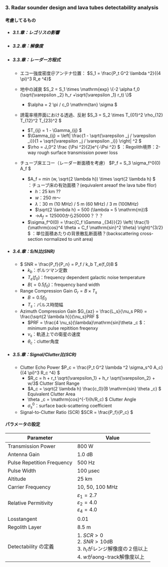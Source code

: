 ### 3. Radar sounder design and lava tubes detectability analysis
#### 考慮してるもの
- ##### 3.1.章：レゴリスの影響
- ##### 3.2.章：解像度
- ##### 3.3.章：レーダー方程式
    - エコー強度密度＠アンテナ位置： 
    $S_1 = \frac{P_t G^2 \lambda ^2}{(4 \pi)^3 R_e ^4}$

    - 地中の減衰
    $S_2 = S_1 \times \mathrm{exp} \{-2 \alpha f_0 (\sqrt{\varepsilon _2} h_r +\sqrt{\varepsilon _1} r_t) \}$
        - $\alpha = 2 \pi / c_0 \mathrm{tan} \sigma $

    - 誘電率境界面における透過、反射
    $S_3 = S_2 \times T_{01}^2 \rho_{12} T_{12}^2 T_{23}^2 $
        - $T_{ij} = 1 - \Gamma_{ij} $
        - $\Gamma_{ij} = \left| \frac{1 - \sqrt{\varepsilon _j / \varepsilon _i}}{1 + \sqrt{\varepsilon _j / \varepsilon _i}} \right| ^2 $
        - $\rho = J_0^2 \frac {\Psi ^2}{2}e^{-\Psi ^2}  $ 
        ：Regolith境界：2-way rough surface transmission power loss

    - チューブ床エコー（レーダー断面積を考慮）
    $P_f = S_3 \sigma_f^0(0) A_f  $
        - $A_f = min (w, \sqrt{2 \lambda h}) \times \sqrt{2 \lambda h} $　
        ：チューブ床の有効面積？(equivalent areaof the lava tube fllor) 
            - $h$：25 km ??
            - $w$：250 m〜
            - $\lambda$：30 m (10 MHz) / 5 m (60 MHz) / 3 m (100MHz)
            - $\sqrt{2 \lambda h} =  500 (\lambda = 5 \mathrm{m})$
            - →$A_f = 125000$から$250000$？？？
        - $\sigma_f^0(0) =  \frac{C_f \Gamma _{34}}{2} \left( \frac{1}{\mathrm{cos}^4 \theta + C_f \mathrm{sin}^2 \theta} \right)^{3/2} $ 
        ：単位面積あたりの背景散乱断面積？(backscattering cross-section normalized to unit area)
- ##### 3.4.章：S/N比(SNR)
    - $ SNR = \frac{P_f}{P_n} = P_f / k_b T_e(f_0)B $
        - $k_b$：ボルツマン定数
        - $T_e(f_0)$：frequency dependent galactic noise temperature
        - $B (= 0.5f_0)$：frequency band width
    - Range Compression Gain
        $G_r = B \times T_s$
        - $B = 0.5 f_0$
        - $T_s$：パルス時間幅
    - Azimuth Compression Gain
    $G_{az} = \frac{L_s}{\nu_s PRI} = \frac{\sqrt{2 \lambda h}}{\nu_s}PRF $
        - $PRF = \frac{4 \nu_s}{\lambda}\mathrm{sin}\theta _c $：minimum pulse repitition freqenxy
        - $\nu_s$：軌道上での衛星の速度
        - $\theta_c$：clutter角度
- ##### 3.5.章：Signal/Clutter比(SCR)
    - Clutter Echo Power
    $P_c = \frac{P_t G^2 \lambda ^2 \sigma_s^0 A_c}{(4 \pi)^3 R_c ^4} $
        - $R_c =  h + r_t \sqrt{\varepsilon_1} + h_r \sqrt{\varepsilon_2} + w/3$
        Clutter Slant Range
        - $A_c = \sqrt{2 \lambda h} \frac{c_0}{B \mathrm{sin} \theta _c} $
        Equivalent Clutter Area
        - \theta _c = \mathrm{cos}^{-1}(h/R_c) $
        Clutter Angle
        - $\sigma_s^0$：surface back-scattering coefficient
    - Signal-to-Clutter Ratio (SCR)
    $SCR = \frac{P_f}{P_c} $


#### パラメータの設定
Parameter | Value
--- | ---
Transmission Power | 800 W
Antenna Gain | 1.0 dB
Pulse Repetition Frequency | 500 Hz 
Pulse Width | 100 μsec
Altitude | 25 km 
Carrier Frequency | 10, 50, 100 MHz 
Relative Permitivity | $\varepsilon_1 = 2.7$ <br> $\varepsilon_2 = 4.0$ <br> $\varepsilon_4 = 4.0$
Losstangent | 0.01
Regolith Layer | 8.5 m
Detectability の定義| 1. $SCR>0$ <br> 2. $SNR>10 \mathrm{dB}$ <br> 3.  $h_r$がレンジ解像度の２倍以上 <br> 4. $w$がaong-track解像度以上